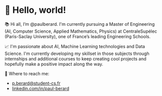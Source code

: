 # 👋 Hello, world!

📚 Hi all, I’m @paulberard. I'm currently pursuing a Master of Engineering (AI, Computer Science, Applied Mathematics, Physics) at CentraleSupélec (Paris-Saclay University), one of France’s leading Engineering Schools.

📈 I'm passionate about AI, Machine Learning technologies and Data Science. I'm currently developing my skillset in those subjects through internships and additional courses to keep creating cool projects and hopefully make a positive impact along the way.

📩 Where to reach me:
- <a href="mailto:EMAIL">p.berard@student-cs.fr</a>
- <a href="URL">linkedin.com/in/paul-berard</a>

<!---
paulberard/paulberard is a ✨ special ✨ repository because its `README.md` (this file) appears on your GitHub profile.
You can click the Preview link to take a look at your changes.
--->
